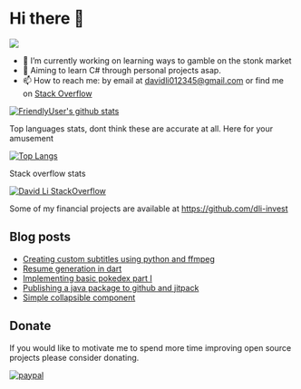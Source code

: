 # Hi there 👋
![](https://komarev.com/ghpvc/?username=FriendlyUser&color=blue)
<!--
**FriendlyUser/FriendlyUser** is a ✨ _special_ ✨ repository because its `README.md` (this file) appears on your GitHub profile.

Here are some ideas to get you started:
- 🌱 I’m currently learning ...
- 👯 I’m looking to collaborate on ...
- 🤔 I’m looking for help with ...
- 💬 Ask me about ...
- 📫 How to reach me: ...
- 😄 Pronouns: ...
- ⚡ Fun fact: ...
-->


- 🔭 I’m currently working on learning ways to gamble on the stonk market
- 🤔 Aiming to learn C# through personal projects asap.
- 📫 How to reach me: by email at davidli012345@gmail.com or find me on [Stack Overflow](https://stackoverflow.com/users/10226731/grandfleet)

[![FriendlyUser's github stats](https://github-readme-stats.vercel.app/api?username=FriendlyUser)](https://github.com/anuraghazra/github-readme-stats)


Top languages stats, dont think these are accurate at all. Here for your amusement


[![Top Langs](https://github-readme-stats.vercel.app/api/top-langs/?username=FriendlyUser&hide=Tex,html,Vue,Css,Jupyter%20Notebook,HLSL,Shell&langs_count=15)](https://github.com/anuraghazra/github-readme-stats)


Stack overflow stats


[![David Li StackOverflow](https://github-readme-stackoverflow.vercel.app/?userID=10226731)](https://stackoverflow.com/users/10226731/grandfleet)

Some of my financial projects are available at https://github.com/dli-invest

## Blog posts
<!-- BLOG-POST-LIST:START -->
- [Creating custom subtitles using python and ffmpeg](https://friendlyuser.github.io/posts/tech/scripting/creating_my_own_subs/)
- [Resume generation in dart](https://friendlyuser.github.io/posts/tech/flutter/resume_generation_dart/)
- [Implementing basic pokedex part I](https://friendlyuser.github.io/posts/tech/flutter/pokedex_app_partI/)
- [Publishing a java package to github and jitpack](https://friendlyuser.github.io/posts/tech/java/publishing_package_for_java/)
- [Simple collapsible component](https://friendlyuser.github.io/posts/tech/simple_collapsible_component/)
<!-- BLOG-POST-LIST:END -->

## Donate
If you would like to motivate me to spend more time improving open source projects please consider donating.

[![paypal](https://www.paypalobjects.com/en_US/i/btn/btn_donateCC_LG.gif)](https://www.paypal.com/cgi-bin/webscr?cmd=_donations&business=Z6M6Y83D3URSU&item_name=Motivating+me+to+continue+to+produce+open+source+projects&currency_code=CAD)
